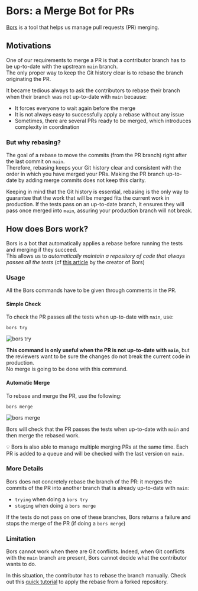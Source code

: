 # Bors: a Merge Bot for PRs

[Bors](https://github.com/bors-ng/bors-ng) is a tool that helps us manage pull requests (PR) merging.

## Motivations

One of our requirements to merge a PR is that a contributor branch has to be up-to-date with the upstream `main` branch.<br>
The only proper way to keep the Git history clear is to rebase the branch originating the PR.

It became tedious always to ask the contributors to rebase their branch when their branch was not up-to-date with `main` because:
- It forces everyone to wait again before the merge
- It is not always easy to successfully apply a rebase without any issue
- Sometimes, there are several PRs ready to be merged, which introduces complexity in coordination

### But why rebasing?

The goal of a rebase to move the commits (from the PR branch) right after the last commit on `main`.<br>
Therefore, rebasing keeps your Git history clear and consistent with the order in which you have merged your PRs. Making the PR branch up-to-date by adding merge commits does not keep this clarity.

Keeping in mind that the Git history is essential, rebasing is the only way to guarantee that the work that will be merged fits the current work in production. If the tests pass on an up-to-date branch, it ensures they will pass once merged into `main`, assuring your production branch will not break.

## How does Bors work?

Bors is a bot that automatically applies a rebase before running the tests and merging if they succeed.<br>
This allows us to _automatically maintain a repository of code that always passes all the tests_ (cf [this article](https://graydon2.dreamwidth.org/1597.html) by the creator of Bors)

### Usage

All the Bors commands have to be given through comments in the PR.

#### Simple Check

To check the PR passes all the tests when up-to-date with `main`, use:

```
bors try
```

![bors try](../assets/screenshots/bors_try.png)

**This command is only useful when the PR is not up-to-date with `main`**, but the reviewers want to be sure the changes do not break the current code in production.<br>
No merge is going to be done with this command.

#### Automatic Merge

To rebase and merge the PR, use the following:

```
bors merge
```

![bors merge](../assets/screenshots/bors_merge.png)

Bors will check that the PR passes the tests when up-to-date with `main` and then merge the rebased work.

💡 Bors is also able to manage multiple merging PRs at the same time. Each PR is added to a queue and will be checked with the last version on `main`.

### More Details

Bors does not concretely rebase the branch of the PR: it merges the commits of the PR into another branch that is already up-to-date with `main`:

- `trying` when doing a `bors try`
- `staging` when doing a `bors merge`

If the tests do not pass on one of these branches, Bors returns a failure and stops the merge of the PR (if doing a `bors merge`)

### Limitation

Bors cannot work when there are Git conflicts. Indeed, when Git conflicts with the `main` branch are present, Bors cannot decide what the contributor wants to do.

In this situation, the contributor has to rebase the branch manually. Check out this [quick tutorial](https://gist.github.com/curquiza/5f7ce615f85331f083cd467fc4e19398) to apply the rebase from a forked repository.
